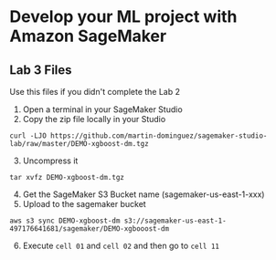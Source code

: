 # Develop your ML project with Amazon SageMaker
## Lab 3 Files
Use this files if you didn't complete the Lab 2
1. Open a terminal in your SageMaker Studio
2. Copy the zip file locally in your Studio

`curl -LJO https://github.com/martin-dominguez/sagemaker-studio-lab/raw/master/DEMO-xgboost-dm.tgz`

3. Uncompress it

`tar xvfz DEMO-xgboost-dm.tgz`

4. Get the SageMaker S3 Bucket name (sagemaker-us-east-1-xxx)
5. Upload to the sagemaker bucket

`aws s3 sync DEMO-xgboost-dm s3://sagemaker-us-east-1-497176641681/sagemaker/DEMO-xgbooost-dm`

6. Execute `cell 01` and `cell 02` and then go to `cell 11`
